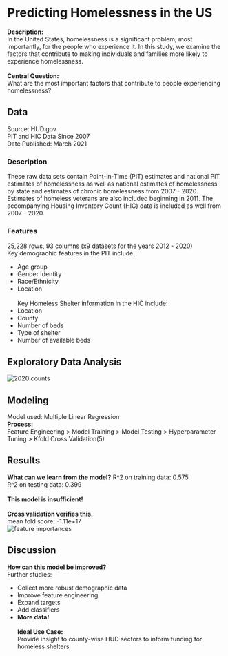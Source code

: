# Predicting Homelessness in the US 
__Description:__ <br>
In the United States, homelessness is a significant problem, most importantly, for the people who experience it. In this study, we examine the factors that contribute to making individuals and families more likely to experience homelessness. <br> <br>
__Central Question:__ <br>
What are the most important factors that contribute to people experiencing homelessness?
## Data 
Source: HUD.gov <br>
PIT and HIC Data Since 2007 <br>
Date Published: March 2021
### Description
These raw data sets contain Point-in-Time (PIT) estimates and national PIT estimates of homelessness as well as national estimates of homelessness by state and estimates of chronic homelessness from 2007 - 2020. Estimates of homeless veterans are also included beginning in 2011. The accompanying Housing Inventory Count (HIC) data is included as well from 2007 - 2020.
### Features
25,228 rows, 93 columns (x9 datasets for the years 2012 - 2020) <br>
Key demograohic features in the PIT include: <br>
* Age group
* Gender Identity
* Race/Ethnicity
* Location 
<br> <br>
Key Homeless Shelter information in the HIC include: <br>
* Location
* County 
* Number of beds
* Type of shelter
* Number of available beds
## Exploratory Data Analysis
![2020 counts](Users/nicolacave/dsi_galvanize/capstones/capstone2/predicting_us_homelessness/images/2020_counts.png)
## Modeling
Model used: Multiple Linear Regression <br>
__Process:__ <br>
Feature Engineering > Model Training > Model Testing > Hyperparameter Tuning > Kfold Cross Validation(5)
## Results
__What can we learn from the model?__
R^2 on training data: 0.575 <br>
R^2 on testing data:  0.399 <br> <br>
__This model is insufficient!__ <br> <br>
__Cross validation verifies this.__ <br>
mean fold score: -1.11e+17 <br>
![feature importances](Users/nicolacave/dsi_galvanize/capstones/capstone2/predicting_us_homelessness/images/feature_importances.png)
## Discussion
__How can this model be improved?__<br>
Further studies: <br>
* Collect more robust demographic data 
* Improve feature engineering 
* Expand targets 
* Add classifiers 
* __More data!__ <br> <br>
__Ideal Use Case:__ <br>
Provide insight to county-wise HUD sectors to inform funding for  homeless shelters



